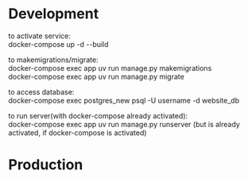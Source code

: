# Development
to activate service:\
docker-compose up -d --build

to makemigrations/migrate:\
docker-compose exec app uv run manage.py makemigrations\
docker-compose exec app uv run manage.py migrate

to access database:\
docker-compose exec postgres_new psql -U username -d website_db

to run server(with docker-compose already activated):\
docker-compose exec app uv run manage.py runserver (but is already activated, if docker-compose is activated)

# Production

